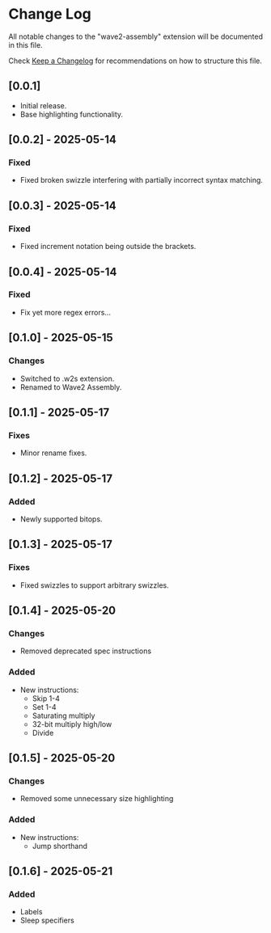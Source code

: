 # Change Log

All notable changes to the "wave2-assembly" extension will be documented in this file.

Check [Keep a Changelog](http://keepachangelog.com/) for recommendations on how to structure this file.

## [0.0.1]

- Initial release.
- Base highlighting functionality.

## [0.0.2] - 2025-05-14

### Fixed

- Fixed broken swizzle interfering with partially incorrect syntax matching.

## [0.0.3] - 2025-05-14

### Fixed

- Fixed increment notation being outside the brackets.


## [0.0.4] - 2025-05-14

### Fixed

- Fix yet more regex errors...

## [0.1.0] - 2025-05-15

### Changes

- Switched to .w2s extension.
- Renamed to Wave2 Assembly.

## [0.1.1] - 2025-05-17

### Fixes

- Minor rename fixes.

## [0.1.2] - 2025-05-17

### Added

- Newly supported bitops.

## [0.1.3] - 2025-05-17

### Fixes

- Fixed swizzles to support arbitrary swizzles.

## [0.1.4] - 2025-05-20

### Changes

- Removed deprecated spec instructions

### Added

- New instructions:
  - Skip 1-4
  - Set 1-4
  - Saturating multiply
  - 32-bit multiply high/low
  - Divide

## [0.1.5] - 2025-05-20

### Changes

- Removed some unnecessary size highlighting

### Added

- New instructions:
  - Jump shorthand

## [0.1.6] - 2025-05-21

### Added

- Labels
- Sleep specifiers
